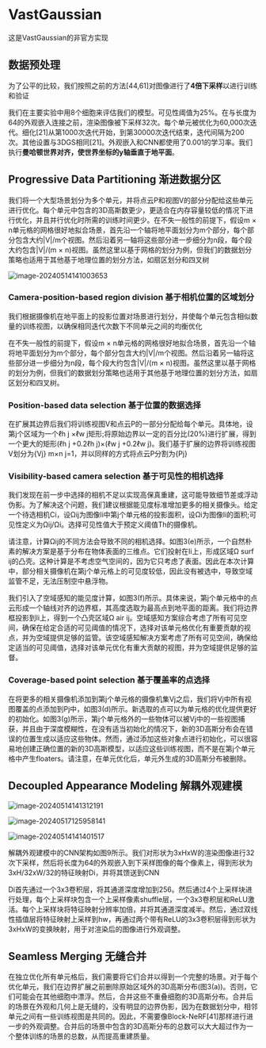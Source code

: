 # VastGaussian

这是VastGaussian的非官方实现

## 数据预处理

为了公平的比较，我们按照之前的方法[44,61]对图像进行了**4倍下采样**以进行训练和验证

我们在主要实验中用8个细胞来评估我们的模型。可见性阈值为25%。在与长度为64的外观嵌入连接之前，渲染图像被下采样32次。每个单元被优化为60,000次迭代。细化[21]从第1000次迭代开始，到第30000次迭代结束，迭代间隔为200次。其他设置与3DGS相同[21]。外观嵌入和CNN都使用了0.001的学习率。我们执行**曼哈顿世界对齐，使世界坐标的y轴垂直于地平面**。

## Progressive Data Partitioning 渐进数据分区

我们将一个大型场景划分为多个单元，并将点云P和视图V的部分分配给这些单元进行优化。每个单元中包含的3D高斯数更少，更适合在内存容量较低的情况下进行优化，并且并行优化时所需的训练时间更少。在不失一般性的前提下，假设m × n单元格的网格很好地拟合场景，首先沿一个轴将地平面划分为m个部分，每个部分包含大约|V|/m个视图。然后沿着另一轴将这些部分进一步细分为n段，每个段大约包含|V|/(m × n)视图。虽然这里以基于网格的划分为例，但我们的数据划分策略也适用于其他基于地理位置的划分方法，如扇区划分和四叉树

![image-20240514141003653](http://typora-kpl.oss-cn-hangzhou.aliyuncs.com/202405141410883.png)

### Camera-position-based region division 基于相机位置的区域划分

我们根据摄像机在地平面上的投影位置对场景进行划分，并使每个单元包含相似数量的训练视图，以确保相同迭代次数下不同单元之间的均衡优化

在不失一般性的前提下，假设m × n单元格的网格很好地拟合场景，首先沿一个轴将地平面划分为m个部分，每个部分包含大约|V|/m个视图。然后沿着另一轴将这些部分进一步细分为n段，每个段大约包含|V|/(m × n)视图。虽然这里以基于网格的划分为例，但我们的数据划分策略也适用于其他基于地理位置的划分方法，如扇区划分和四叉树。

### Position-based data selection 基于位置的数据选择

在扩展其边界后我们将训练视图V和点云P的一部分分配给每个单元。具体地，设第j个区域为一个ℓh j ×ℓw j矩形;将原始边界以一定的百分比(20%)进行扩展，得到一个更大的矩形(ℓh j +0.2ℓh j)×(ℓw j +0.2ℓw j)。我们基于扩展的边界将训练视图V划分为{Vj} m×n j=1，并以同样的方式将点云P分割为{Pj}

### Visibility-based camera selection 基于可见性的相机选择

我们发现在前一步中选择的相机不足以实现高保真重建，这可能导致细节差或浮动伪影。为了解决这个问题，我们建议根据能见度标准增加更多的相关摄像头。给定一个待选相机Ci，设Ωij为图像Ii中第j个单元格的投影面积，设Ωi为图像Ii的面积;可见性定义为Ωij/Ωi。选择可见性值大于预定义阈值Th的摄像机。

请注意，计算Ωij的不同方法会导致不同的相机选择。如图3(e)所示，一个自然朴素的解决方案是基于分布在物体表面的三维点。它们投射在Ii上，形成区域Ω surf ij的凸壳。这种计算是不考虑空气空间的，因为它只考虑了表面。因此在本次计算中，部分相关摄像机在第j个单元格上的可见度较低，因此没有被选中，导致空域监管不足，无法压制空中悬浮物。

我们引入了空域感知的能见度计算，如图3(f)所示。具体来说，第j个单元格中的点云形成一个轴线对齐的边界框，其高度选取为最高点到地平面的距离。我们将边界框投影到Ii上，得到一个凸壳区域Ω air ij。空域感知方案综合考虑了所有可见空间，确保在给定合适的可见阈值的情况下，选择对该单元格优化有重要贡献的视点，并为空域提供足够的监管。该空域感知解决方案考虑了所有可见空间，确保给定适当的可见阈值，选择对该单元优化有重大贡献的视图，并为空域提供足够的监督。

### Coverage-based point selection 基于覆盖率的点选择

在将更多的相关摄像机添加到第j个单元格的摄像机集Vj之后，我们将Vj中所有视图覆盖的点添加到Pj中，如图3(d)所示。新选取的点可以为单元格的优化提供更好的初始化。如图3(g)所示，第j个单元格外的一些物体可以被Vj中的一些视图捕获，并且由于深度模糊性，在没有适当初始化的情况下，新的3D高斯分布会在错误的位置生成以适应这些物体。然而，通过添加这些对象点进行初始化，可以很容易地创建正确位置的新的3D高斯模型，以适应这些训练视图，而不是在第j个单元格中产生floaters。请注意，在单元优化后，单元外生成的3D高斯分布被删除。

## Decoupled Appearance Modeling 解耦外观建模

![image-20240514141312191](http://typora-kpl.oss-cn-hangzhou.aliyuncs.com/202405141413243.png)

![image-20240517125958141](http://typora-kpl.oss-cn-hangzhou.aliyuncs.com/202405171259245.png)

![image-20240514141401517](http://typora-kpl.oss-cn-hangzhou.aliyuncs.com/202405141414563.png)

解耦外观建模中的CNN架构如图9所示。我们对形状为3xHxW的渲染图像进行32次下采样，然后将长度为64的外观嵌入到下采样图像的每个像素上，得到形状为3xH/32xW/32的特征映射Di，并将其馈送到CNN

Di首先通过一个3x3卷积层，将其通道深度增加到256。然后通过4个上采样块进行处理，每个上采样块包含一个上采样像素shuffle层，一个3x3卷积层和ReLU激活。每个上采样块将特征映射分辨率加倍，并将其通道深度减半。然后，通过双线性插值层将特征映射上采样到hw，再通过两个带有ReLU的3x3卷积层得到形状为3xHxW的变换映射，用于对渲染后的图像进行外观调整。

## Seamless Merging 无缝合并

在独立优化所有单元格后，我们需要将它们合并以得到一个完整的场景。对于每个优化单元，我们在边界扩展之前删除原始区域外的3D高斯分布(图3(a))。否则，它们可能会在其他细胞中漂浮。然后，合并这些不重叠细胞的3D高斯分布。合并后的场景在外观和几何上是无缝的，没有明显的边界伪影，因为在数据划分中，相邻单元之间有一些训练视图是共同的。因此，不需要像Block-NeRF[41]那样进行进一步的外观调整。合并后的场景中包含的3D高斯分布的总数可以大大超过作为一个整体训练的场景的总数，从而提高重建质量。